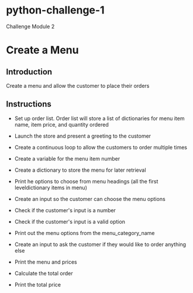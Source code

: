 # python-challenge-1
Challenge Module 2

# Create a Menu

## Introduction

Create a menu and allow the customer to place their orders

## Instructions

* Set up order list. Order list will store a list of dictionaries for menu item name, item price, and quantity ordered

* Launch the store and present a greeting to the customer

* Create a continuous loop to allow the customers to order multiple times

* Create a variable for the menu item number

* Create a dictionary to store the menu for later retrieval

* Print he options to choose from menu headings (all the first leveldictionary items in menu)

* Create an input so the customer can choose the menu options

* Check if the customer's input is a number

* Check if the customer's input is a valid option

* Print out the menu options from the menu_category_name

* Create an input to ask the customer if they would like to order anything else

* Print the menu and prices 

* Calculate the total order

* Print the total price
